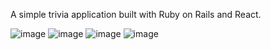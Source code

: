 A simple trivia application built with Ruby on Rails and React. 


![image](https://user-images.githubusercontent.com/92825395/235321027-e7754680-94e2-4ac8-b82e-33b84b676048.png)
![image](https://user-images.githubusercontent.com/92825395/235321030-1df8db18-b0a5-4985-95ba-90d6d8412ac5.png)
![image](https://user-images.githubusercontent.com/92825395/235321036-35b588e9-7e1e-4748-b0b4-9d050a0e974f.png)
![image](https://user-images.githubusercontent.com/92825395/235321066-b8b7b9d2-30d7-485e-a1f8-b717b2ed410f.png)
